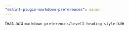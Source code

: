 ```yaml
---
"eslint-plugin-markdown-preferences": minor
---
```


feat: add `markdown-preferences/level1-heading-style` rule
